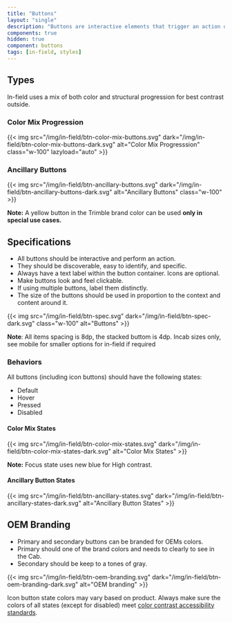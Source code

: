 ```yaml
---
title: "Buttons"
layout: "single"
description: "Buttons are interactive elements that trigger an action or an event."
components: true
hidden: true
component: buttons
tags: [in-field, styles]
---
```


<style>
body[data-url*="/buttons/"] #menu-left a[href*=radio-buttons] {
  background-color: transparent !important;
}
</style>

## Types

 In-field uses a mix of both color and structural progression for best contrast outside.

### Color Mix Progression

{{< img src="/img/in-field/btn-color-mix-buttons.svg" dark="/img/in-field/btn-color-mix-buttons-dark.svg" alt="Color Mix Progresssion" class="w-100" lazyload="auto" >}}

### Ancillary Buttons

{{< img src="/img/in-field/btn-ancillary-buttons.svg" dark="/img/in-field/btn-ancillary-buttons-dark.svg" alt="Ancillary Buttons" class="w-100" >}}

**Note:** A yellow button in the Trimble brand color can be used **only in special use cases.**

## Specifications

- All buttons should be interactive and perform an action.
- They should be discoverable, easy to identify, and specific.
- Always have a text label within the button container. Icons are optional.
- Make buttons look and feel clickable.
- If using multiple buttons, label them distinctly.
- The size of the buttons should be used in proportion to the context and content around it.

{{< img src="/img/in-field/btn-spec.svg" dark="/img/in-field/btn-spec-dark.svg" class="w-100" alt="Buttons" >}}

**Note**: All items spacing is 8dp, the stacked buttom is 4dp. Incab sizes only, see mobile for smaller options for in-field if required

### Behaviors

All buttons (including icon buttons) should have the following states:

- Default
- Hover
- Pressed
- Disabled

#### Color Mix States

{{< img src="/img/in-field/btn-color-mix-states.svg" dark="/img/in-field/btn-color-mix-states-dark.svg" alt="Color Mix States" >}}

**Note:** Focus state uses new blue for High contrast.

#### Ancillary Button States

{{< img src="/img/in-field/btn-ancillary-states.svg" dark="/img/in-field/btn-ancillary-states-dark.svg" alt="Ancillary Button States" >}}

## OEM Branding

- Primary and secondary buttons can be branded for OEMs colors.
- Primary should one of the brand colors and needs to clearly to see in the Cab.
- Secondary should be keep to a tones of gray.

{{< img src="/img/in-field/btn-oem-branding.svg" dark="/img/in-field/btn-oem-branding-dark.svg" alt="OEM branding" >}}

Icon button state colors may vary based on product. Always make sure the colors of all states (except for disabled) meet [color contrast accessibility standards](/foundations/accessibility/).
